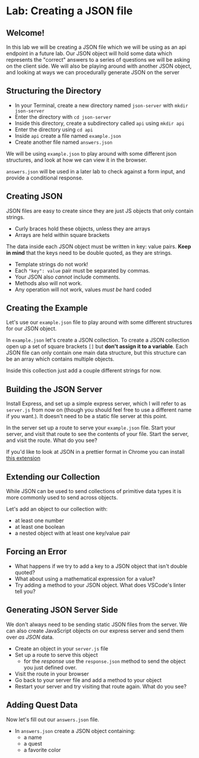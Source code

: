 # Lab: Creating a JSON file


## Welcome!

In this lab we will be creating a JSON file which we will be using as an api endpoint in a future lab. Our JSON object will hold some data which represents the "correct" answers to a series of questions we will be asking on the client side. We will also be playing around with another JSON object, and looking at ways we can procedurally generate JSON on the server

## Structuring the Directory

- In your Terminal, create a new directory named `json-server` with `mkdir json-server`
- Enter the directory with `cd json-server`
- Inside this directory, create a subdirectory called `api` using `mkdir api`
- Enter the directory using `cd api`
- Inside `api` create a file named `example.json`
- Create another file named `answers.json`

We will be using `example.json` to play around with some different json structures, and look at how we can view it in the browser.

`answers.json` will be used in a later lab to check against a form input, and provide a conditional response.

## Creating JSON

JSON files are easy to create since they are just JS objects that only contain strings.

 - Curly braces hold these objects, unless they are arrays
 - Arrays are held within square brackets

The data inside each JSON object must be written in key: value pairs. **Keep in mind** that the keys need to be double quoted, as they are strings.

  - Template strings do not work!
  - Each `"key": value` pair must be separated by commas.
  - Your JSON also *cannot* include comments.
  - Methods also will not work.
  - Any operation will not work, values *must be* hard coded

## Creating the Example

Let's use our `example.json` file to play around with some different structures for our JSON object.

In `example.json` let's create a JSON collection. To create a JSON collection open up a set of square brackets `[]` but **don't assign it to a variable**. Each JSON file can only contain one main data structure, but this structure can be an array which contains multiple objects.

Inside this collection just add a couple different strings for now.

## Building the JSON Server

Install Express, and set up a simple express server, which I will refer to as `server.js` from now on (though you should feel free to use a different name if you want.). It doesn't need to be a static file server at this point.

In the server set up a route to serve your `example.json` file. Start your server, and visit that route to see the contents of your file. Start the server, and visit the route. What do you see?

If you'd like to look at JSON in a prettier format in Chrome you can install [this extension](https://chrome.google.com/webstore/detail/json-viewer/gbmdgpbipfallnflgajpaliibnhdgobh)

## Extending our Collection

While JSON can be used to send collections of primitive data types it is more commonly used to send across objects.

Let's add an object to our collection with:

- at least one number
- at least one boolean
- a nested object with at least one key/value pair

## Forcing an Error

- What happens if we try to add a key to a JSON object that isn't double quoted?
- What about using a mathematical expression for a value?
- Try adding a method to your JSON object. What does VSCode's linter tell you?

## Generating JSON Server Side

We don't always need to be sending static JSON files from the server. We can also create JavaScript objects on our express server and send them over *as JSON* data.

- Create an object in your `server.js` file
- Set up a route to serve this object
  - for the *response* use the `response.json` method to send the object you just defined over.
- Visit the route in your browser
- Go back to your server file and add a method to your object
- Restart your server and try visiting that route again. What do you see?

## Adding Quest Data

Now let's fill out our `answers.json` file.

- In `answers.json` create a JSON object containing:
  - a name
  - a quest
  - a favorite color
